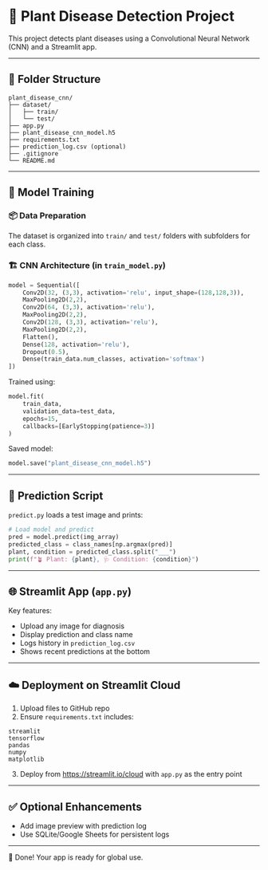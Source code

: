 
# 🌿 Plant Disease Detection Project

This project detects plant diseases using a Convolutional Neural Network (CNN) and a Streamlit app.

---

## 📁 Folder Structure
```
plant_disease_cnn/
├── dataset/
│   ├── train/
│   └── test/
├── app.py
├── plant_disease_cnn_model.h5
├── requirements.txt
├── prediction_log.csv (optional)
├── .gitignore
└── README.md
```

---

## 🧠 Model Training

### 📦 Data Preparation
The dataset is organized into `train/` and `test/` folders with subfolders for each class.

### 🏗️ CNN Architecture (in `train_model.py`)
```python
model = Sequential([
    Conv2D(32, (3,3), activation='relu', input_shape=(128,128,3)),
    MaxPooling2D(2,2),
    Conv2D(64, (3,3), activation='relu'),
    MaxPooling2D(2,2),
    Conv2D(128, (3,3), activation='relu'),
    MaxPooling2D(2,2),
    Flatten(),
    Dense(128, activation='relu'),
    Dropout(0.5),
    Dense(train_data.num_classes, activation='softmax')
])
```

Trained using:
```python
model.fit(
    train_data,
    validation_data=test_data,
    epochs=15,
    callbacks=[EarlyStopping(patience=3)]
)
```

Saved model:
```python
model.save("plant_disease_cnn_model.h5")
```

---

## 🧪 Prediction Script
`predict.py` loads a test image and prints:
```python
# Load model and predict
pred = model.predict(img_array)
predicted_class = class_names[np.argmax(pred)]
plant, condition = predicted_class.split("___")
print(f"🪴 Plant: {plant}, 🩺 Condition: {condition}")
```

---

## 🌐 Streamlit App (`app.py`)
Key features:
- Upload any image for diagnosis
- Display prediction and class name
- Logs history in `prediction_log.csv`
- Shows recent predictions at the bottom

---

## ☁️ Deployment on Streamlit Cloud
1. Upload files to GitHub repo
2. Ensure `requirements.txt` includes:
```
streamlit
tensorflow
pandas
numpy
matplotlib
```
3. Deploy from https://streamlit.io/cloud with `app.py` as the entry point

---

## ✅ Optional Enhancements
- Add image preview with prediction log
- Use SQLite/Google Sheets for persistent logs

---

🎉 Done! Your app is ready for global use.
